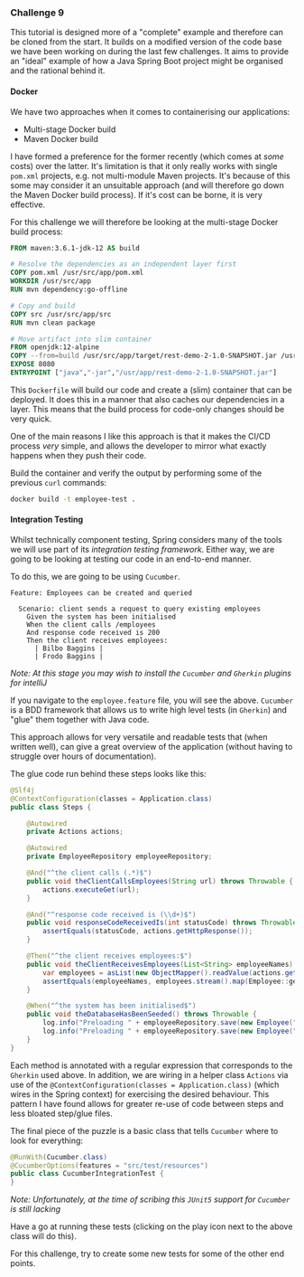 ### Challenge 9

This tutorial is designed more of a "complete" example and therefore can be cloned 
from the start. It builds on a modified version of the code base we have been working
on during the last few challenges. It aims to provide an "ideal" example of how a Java
Spring Boot project might be organised and the rational behind it.

#### Docker

We have two approaches when it comes to containerising our applications:

* Multi-stage Docker build
* Maven Docker build

I have formed a preference for the former recently (which comes at _some_ costs) over the latter.
It's limitation is that it only really works with single `pom.xml` projects, e.g. not multi-module
Maven projects. It's because of this some may consider it an unsuitable approach (and will therefore
go down the Maven Docker build process). If it's cost can be borne, it is very effective.

For this challenge we will therefore be looking at the multi-stage Docker build process:

```dockerfile
FROM maven:3.6.1-jdk-12 AS build

# Resolve the dependencies as an independent layer first
COPY pom.xml /usr/src/app/pom.xml
WORKDIR /usr/src/app
RUN mvn dependency:go-offline

# Copy and build
COPY src /usr/src/app/src
RUN mvn clean package

# Move artifact into slim container
FROM openjdk:12-alpine
COPY --from=build /usr/src/app/target/rest-demo-2-1.0-SNAPSHOT.jar /usr/app/rest-demo-2-1.0-SNAPSHOT.jar
EXPOSE 8080
ENTRYPOINT ["java","-jar","/usr/app/rest-demo-2-1.0-SNAPSHOT.jar"]
```

This `Dockerfile` will build our code and create a (slim) container that can be deployed. It does this
in a manner that also caches our dependencies in a layer. This means that the build process for
code-only changes should be very quick.
 
One of the main reasons I like this approach is that it makes the CI/CD process _very_ simple, and 
allows the developer to mirror what exactly happens when they push their code.

Build the container and verify the output by performing some of the previous `curl` commands:

```bash
docker build -t employee-test .
```

#### Integration Testing

Whilst technically component testing, Spring considers many of the tools we will use part
of its _integration testing framework_. Either way, we are going to be looking at testing 
our code in an end-to-end manner.

To do this, we are going to be using `Cucumber`.

```gherkin
Feature: Employees can be created and queried

  Scenario: client sends a request to query existing employees
    Given the system has been initialised
    When the client calls /employees
    And response code received is 200
    Then the client receives employees:
      | Bilbo Baggins |
      | Frodo Baggins |
```

_Note: At this stage you may wish to install the `Cucumber` and `Gherkin` plugins
for intelliJ_

If you navigate to the `employee.feature` file, you will see the above. `Cucumber` is
a BDD framework that allows us to write high level tests (in `Gherkin`) and "glue" them
together with Java code.

This approach allows for very versatile and readable tests that (when written well), can 
give a great overview of the application (without having to struggle over hours of documentation).

The glue code run behind these steps looks like this:

```java
@Slf4j
@ContextConfiguration(classes = Application.class)
public class Steps {

    @Autowired
    private Actions actions;

    @Autowired
    private EmployeeRepository employeeRepository;

    @And("^the client calls (.*)$")
    public void theClientCallsEmployees(String url) throws Throwable {
        actions.executeGet(url);
    }

    @And("^response code received is (\\d+)$")
    public void responseCodeReceivedIs(int statusCode) throws Throwable {
        assertEquals(statusCode, actions.getHttpResponse());
    }

    @Then("^the client receives employees:$")
    public void theClientReceivesEmployees(List<String> employeeNames) throws Throwable {
        var employees = asList(new ObjectMapper().readValue(actions.getEmployeeHttpResponseMessage(), Employee[].class));
        assertEquals(employeeNames, employees.stream().map(Employee::getName).collect(Collectors.toList()));
    }

    @When("^the system has been initialised$")
    public void theDatabaseHasBeenSeeded() throws Throwable {
        log.info("Preloading " + employeeRepository.save(new Employee("Bilbo Baggins", "burglar")));
        log.info("Preloading " + employeeRepository.save(new Employee("Frodo Baggins", "thief")));
    }
}
```

Each method is annotated with a regular expression that corresponds to the `Gherkin` used above.
In addition, we are wiring in a helper class `Actions` via use of the `@ContextConfiguration(classes = Application.class)`
(which wires in the Spring context) for exercising the desired behaviour. This pattern I have found
allows for greater re-use of code between steps and less bloated step/glue files.

The final piece of the puzzle is a basic class that tells `Cucumber` where to look for everything:

```java
@RunWith(Cucumber.class)
@CucumberOptions(features = "src/test/resources")
public class CucumberIntegrationTest {
}
```

_Note: Unfortunately, at the time of scribing this `JUnit5` support for `Cucumber` is still lacking_

Have a go at running these tests (clicking on the play icon next to the above class will do this).

For this challenge, try to create some new tests for some of the other end points.

